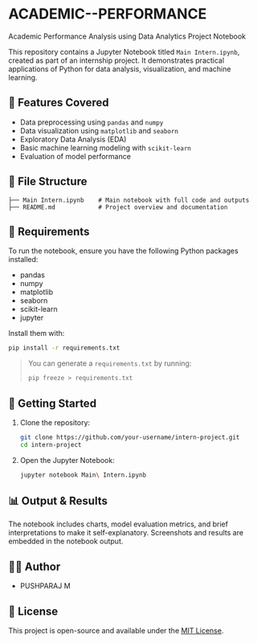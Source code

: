 # ACADEMIC--PERFORMANCE
Academic Performance Analysis using Data Analytics
Project Notebook

This repository contains a Jupyter Notebook titled `Main Intern.ipynb`, created as part of an internship project. It demonstrates practical applications of Python for data analysis, visualization, and machine learning.

## 📌 Features Covered

- Data preprocessing using `pandas` and `numpy`
- Data visualization using `matplotlib` and `seaborn`
- Exploratory Data Analysis (EDA)
- Basic machine learning modeling with `scikit-learn`
- Evaluation of model performance

## 📁 File Structure

```
├── Main Intern.ipynb    # Main notebook with full code and outputs
├── README.md            # Project overview and documentation
```

## 🔧 Requirements

To run the notebook, ensure you have the following Python packages installed:

- pandas
- numpy
- matplotlib
- seaborn
- scikit-learn
- jupyter

Install them with:

```bash
pip install -r requirements.txt
```

> You can generate a `requirements.txt` by running:
> ```bash
> pip freeze > requirements.txt
> ```

## 🚀 Getting Started

1. Clone the repository:
   ```bash
   git clone https://github.com/your-username/intern-project.git
   cd intern-project
   ```

2. Open the Jupyter Notebook:
   ```bash
   jupyter notebook Main\ Intern.ipynb
   ```

## 📊 Output & Results

The notebook includes charts, model evaluation metrics, and brief interpretations to make it self-explanatory. Screenshots and results are embedded in the notebook output.

## 👨‍💻 Author

- PUSHPARAJ M

## 📝 License

This project is open-source and available under the [MIT License](LICENSE).

